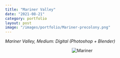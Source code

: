 ```yaml
---
title: "Mariner Valley"
date: "2021-08-21"
category: portfolio
layout: post
image: "/images/portfolio/Mariner-precolony.png"
---
```

*Mariner Valley, Medium: Digital (Photoshop + Blender)*

<p align="center">
<span class="image fit"><img src='/images/portfolio/Mariner-precolony.png' alt="Mariner"/></span>
</p>

